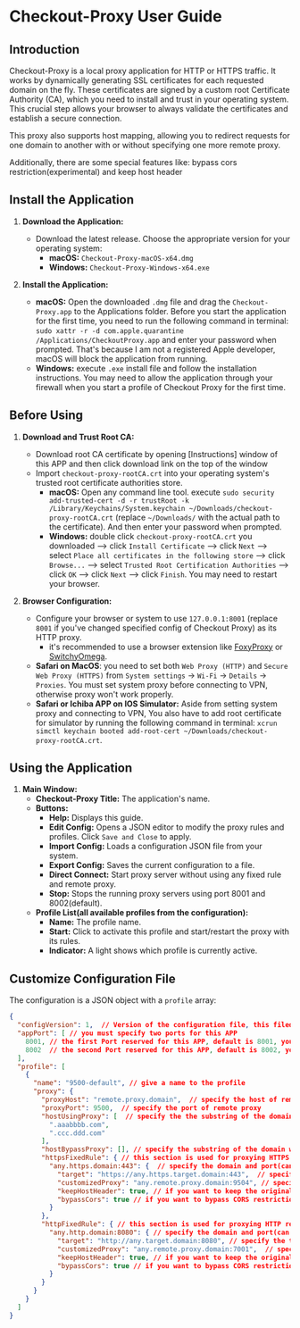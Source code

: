 # Checkout-Proxy User Guide

## Introduction

Checkout-Proxy is a local proxy application for HTTP or HTTPS traffic. It works by dynamically generating SSL certificates for each requested domain on the fly. These certificates are signed by a custom root Certificate Authority (CA), which you need to install and trust in your operating system. This crucial step allows your browser to always validate the certificates and establish a secure connection.

This proxy also supports host mapping, allowing you to redirect requests for one domain to another with or without specifying one more remote proxy.

Additionally, there are some special features like: bypass cors restriction(experimental) and keep host header

## Install the Application
1.  **Download the Application:**
    *   Download the latest release. Choose the appropriate version for your operating system:
        *   **macOS:** `Checkout-Proxy-macOS-x64.dmg`
        *   **Windows:** `Checkout-Proxy-Windows-x64.exe`

2.  **Install the Application:**
    *   **macOS:** Open the downloaded `.dmg` file and drag the `Checkout-Proxy.app` to the Applications folder. Before you start the application for the first time, you need to run the following command in terminal: `sudo xattr -r -d com.apple.quarantine /Applications/CheckoutProxy.app` and enter your password when prompted. That's because I am not a registered Apple developer, macOS will block the application from running.
    *   **Windows:** execute `.exe` install file and follow the installation instructions. You may need to allow the application through your firewall when you start a profile of Checkout Proxy for the first time.

## Before Using
1.  **Download and Trust Root CA:**
    *   Download root CA certificate by opening [Instructions] window of this APP and then click download link on the top of the window
    *   Import `checkout-proxy-rootCA.crt` into your operating system's trusted root certificate authorities store.
        *   **macOS:** Open any command line tool. execute `sudo security add-trusted-cert -d -r trustRoot -k /Library/Keychains/System.keychain ~/Downloads/checkout-proxy-rootCA.crt` (replace `~/Downloads/` with the actual path to the certificate). And then enter your password when prompted.
        *   **Windows:** double click `checkout-proxy-rootCA.crt` you downloaded --> click `Install Certificate` --> click `Next` --> select `Place all certificates in the following store` --> click `Browse...` --> select `Trusted Root Certification Authorities` --> click `OK` --> click `Next` --> click `Finish`. You may need to restart your browser.

2.  **Browser Configuration:**
    *   Configure your browser or system to use `127.0.0.1:8001` (replace `8001` if you've changed specified config of Checkout Proxy) as its HTTP proxy.
        *  it's recommended to use a browser extension like [FoxyProxy](https://addons.mozilla.org/en-US/firefox/addon/foxyproxy-standard/) or [SwitchyOmega](https://chromewebstore.google.com/detail/proxy-switchyomega-3-zero/pfnededegaaopdmhkdmcofjmoldfiped?pli=1).
    *   **Safari on MacOS**: you need to set both `Web Proxy (HTTP)` and `Secure Web Proxy (HTTPS)` from `System settings` -> `Wi-Fi` -> `Details` -> `Proxies`. You must set system proxy before connecting to VPN, otherwise proxy won't work properly.
    *   **Safari or Ichiba APP on IOS Simulator:** Aside from setting system proxy and connecting to VPN, You also have to add root certificate for simulator by running the following command in terminal: `xcrun simctl keychain booted add-root-cert ~/Downloads/checkout-proxy-rootCA.crt`.
           
## Using the Application
1.  **Main Window:**
    *   **Checkout-Proxy Title:** The application's name.
    *   **Buttons:**
        *   **Help:** Displays this guide.
        *   **Edit Config:** Opens a JSON editor to modify the proxy rules and profiles. Click `Save and Close` to apply.
        *   **Import Config:** Loads a configuration JSON file from your system.
        *   **Export Config:** Saves the current configuration to a file.
        *   **Direct Connect:** Start proxy server without using any fixed rule and remote proxy.
        *   **Stop:** Stops the running proxy servers using port 8001 and 8002(default).
    *   **Profile List(all available profiles from the configuration):**
        *   **Name:** The profile name.
        *   **Start:** Click to activate this profile and start/restart the proxy with its rules.
        *   **Indicator:** A light shows which profile is currently active.

## Customize Configuration File

The configuration is a JSON object with a `profile` array:

```json
{
  "configVersion": 1,  // Version of the configuration file, this filed is used for informing you in case newer configuration format is released. you should not change this value.
  "appPort": [ // you must specify two ports for this APP
    8001, // the first Port reserved for this APP, default is 8001, you should always use this port to access Checkout Proxy,
    8002  // the second Port reserved for this APP, default is 8002, you should never access this port directly
  ],
  "profile": [
    {
      "name": "9500-default", // give a name to the profile
      "proxy": {
        "proxyHost": "remote.proxy.domain",  // specify the host of remote proxy
        "proxyPort": 9500,  // specify the port of remote proxy
        "hostUsingProxy": [  // specify the the substring of the domain that you want to use remote proxy, priority : httpsFixedRule = httpFixedRule > hostBypassProxy > hostUsingProxy
          ".aaabbbb.com",
          ".ccc.ddd.com"
        ],
        "hostBypassProxy": [], // specify the substring of the domain which you don't want to use remote proxy, this has higher priority than `hostUsingProxy`
        "httpsFixedRule": { // this section is used for proxying HTTPS request to https/http target. All the rules in this section will not use remote proxy specified by proxy.proxyHost and proxy.proxyPort, if you want to use secondary proxy server, you need to specify `customizedProxy` field for each rule
          "any.https.domain:443": {  // specify the domain and port(can not omit) that you want to use fixed rule
            "target": "https://any.https.target.domain:443",  // specify the target protocal, domain and port
            "customizedProxy": "any.remote.proxy.domain:9504", // specify the secondary proxy server, if you don't want to use secondary proxy server, you can omit this field
            "keepHostHeader": true, // if you want to keep the original host header, you can set this field to true, default is false, in most of the case you don't need to set this field
            "bypassCors": true // if you want to bypass CORS restriction, you can set this field to true, default is false, it's experimental feature, you can use this feature only if you know what you are doing
          }
        },
        "httpFixedRule": { // this section is used for proxying HTTP request to https/http target. All the rules in this section will not use remote proxy specified by proxy.proxyHost and proxy.proxyPort, if you want to use secondary proxy server, you need to specify `customizedProxy` field for each rule
          "any.http.domain:8080": { // specify the domain and port(can not omit) that you want to use fixed rule
            "target": "http://any.target.domain:8080", // specify the target protocal, domain and port
            "customizedProxy": "any.remote.proxy.domain:7001",  // specify the secondary proxy server, if you don't want to use secondary proxy server, you can omit this field
            "keepHostHeader": true, // if you want to keep the original host header, you can set this field to true, default is false, in most of the case you don't need to set this field
            "bypassCors": true // if you want to bypass CORS restriction, you can set this field to true, default is false, it's experimental feature, you can use this feature only if you know what you are doing
          }
        }
      }
    }
  ]
}
```


